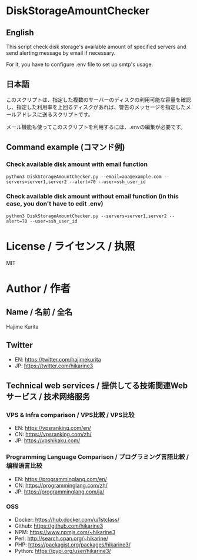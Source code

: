 # DiskStorageAmountChecker
## English
This script check disk storage's available amount of specified servers and send alerting message by email if necessary.

For it, you have to configure .env file to set up smtp's usage.

## 日本語
このスクリプトは、指定した複数のサーバーのディスクの利用可能な容量を確認し、指定した利用率を上回るディスクがあれば、警告のメッセージを指定したメールアドレスに送るスクリプトです。

メール機能も使ってこのスクリプトを利用するには、.envの編集が必要です。

## Command example (コマンド例)
### Check available disk amount with email function
```
python3 DiskStorageAmountChecker.py --email=aaa@example.com --servers=server1,server2 --alert=70 --user=ssh_user_id
```

### Check available disk amount without email function (in this case, you don't have to edit .env)
```
python3 DiskStorageAmountChecker.py --servers=server1,server2 --alert=70 --user=ssh_user_id
```

# License / ライセンス / 执照

MIT

# Author / 作者

## Name / 名前 / 全名
Hajime Kurita

## Twitter
- EN: https://twitter.com/hajimekurita
- JP: https://twitter.com/hikarine3

## Technical web services / 提供してる技術関連Webサービス / 技术网络服务
### VPS & Infra comparison / VPS比較 / VPS比较
- EN: https://vpsranking.com/en/
- CN: https://vpsranking.com/zh/
- JP: https://vpshikaku.com/

### Programming Language Comparison / プログラミング言語比較 / 编程语言比较
- EN: https://programminglang.com/en/
- CN: https://programminglang.com/zh/
- JP: https://programminglang.com/ja/

### OSS
- Docker: https://hub.docker.com/u/1stclass/
- Github: https://github.com/hikarine3
- NPM: https://www.npmjs.com/~hikarine3
- Perl: http://search.cpan.org/~hikarine/
- PHP: https://packagist.org/packages/hikarine3/
- Python: https://pypi.org/user/hikarine3/
